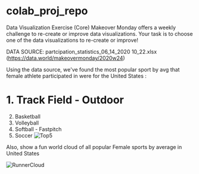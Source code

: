 # colab_proj_repo
Data Visualization Exercise (Core)
Makeover Monday offers a weekly challenge to re-create or improve data visualizations. Your task is to choose one of the data visualizations to re-create or improve!

DATA SOURCE: partcipation_statistics_06_14_2020 10_22.xlsx (https://data.world/makeovermonday/2020w24)


Using the data source, we've found the most popular sport by avg that female athlete participated in were for the United States :

# **1. Track Field - Outdoor**
2. Basketball
3. Volleyball
4. Softball - Fastpitch
5. Soccer
![Top5](https://user-images.githubusercontent.com/15024128/140450460-9ea8bbd6-409d-45f1-8262-7678f392ce90.png)








Also, show a fun world cloud of all popular Female sports by average in United States

![RunnerCloud](https://github.com/javierber/images/blob/main/runner3.png?raw=true)
